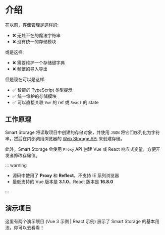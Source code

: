 # 介绍

在以前，存储管理是这样的:

- ❌ 无处不在的魔法字符串
- ❌ 没有统一的存储模块

或是这样:

- ❌ 需要维护一个存储键字典
- ❌ 频繁的导入导出

但是现在可以是这样:

- ✅ 智能的 TypeScript 类型提示
- ✅ 统一维护的存储模块
- ✅ 可以直接关联 `Vue` 的 ref 或 `React` 的 state

## 工作原理

Smart Storage 将读取项目中创建的存储对象，并使用 `JSON` 将它们序列化为字符串。然后在内部调用浏览器的 [Web Storage API](https://developer.mozilla.org/zh-CN/docs/Web/API/Web_Storage_API) 来创建存储。

此外，Smart Storage 会使用 `Proxy` API 创建 Vue 或 React 响应式变量，方便开发者修改存储值。

::: warning

- 源码中使用了 **Proxy** 和 **Reflect**，不支持 IE 系列浏览器
- 最低支持的 Vue 版本是 **3.1.0**，React 版本是 **16.8.0**

:::

## 演示项目

这里有两个演示项目 (<BeautyLink :href="`/${$baseName}/vue-demo/`">Vue 3 示例</BeautyLink> | <BeautyLink :href="`/${$baseName}/react-demo/`">React 示例</BeautyLink>) 展示了 Smart Storage 的基本用法，你可以去看看！
